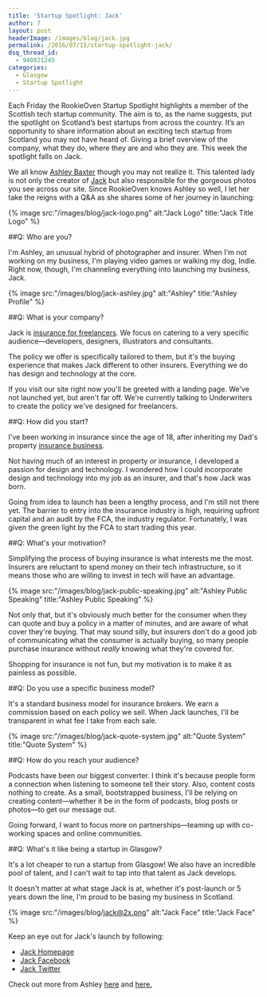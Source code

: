 ```yaml
---
title: 'Startup Spotlight: Jack'
author: 7
layout: post
headerImage: /images/blog/jack.jpg
permalink: /2016/07/15/startup-spotlight-jack/
dsq_thread_id:
  - 940821245
categories:
  - Glasgow
  - Startup Spotlight
---
```

Each Friday the RookieOven Startup Spotlight highlights a member of the Scottish tech startup community. The aim is to, as the name suggests, put the spotlight on Scotland’s best startups from across the country. It’s an opportunity to share information about an exciting tech startup from Scotland you may not have heard of. Giving a brief overview of the company, what they do, where they are and who they are. This week the spotlight falls on Jack.

We all know [Ashley Baxter](https://twitter.com/iamashley) though you may not realize it. This talented lady is not only the creator of [Jack](http://withjack.co.uk) but also responsible for the gorgeous photos you see across our site. Since RookieOven knows Ashley so well, I let her take the reigns with a Q&A as she shares some of her journey in launching:  

{% image src:"/images/blog/jack-logo.png" alt:"Jack Logo" title:"Jack Title Logo" %}

##Q: Who are you?

I'm Ashley, an unusual hybrid of photographer and insurer. When I'm not working on my business, I'm playing video games or walking my dog, Indie. Right now, though, I'm channeling everything into launching my business, Jack.

{% image src:"/images/blog/jack-ashley.jpg" alt:"Ashley" title:"Ashley Profile" %}

##Q: What is your company?

Jack is [insurance for freelancers](http://withjack.co.uk). We focus on catering to a very specific audience—developers, designers, illustrators and consultants.

The policy we offer is specifically tailored to them, but it's the buying experience that makes Jack different to other insurers. Everything we do has design and technology at the core.

If you visit our site right now you'll be greeted with a landing page. We've not launched yet, but aren't far off. We're currently talking to Underwriters to create the policy we've designed for freelancers.

##Q: How did you start?

I've been working in insurance since the age of 18, after inheriting my Dad's property [insurance business](https://brokersdirect.co.uk).

Not having much of an interest in property _or_ insurance, I developed a passion for design and technology. I wondered how I could incorporate design and technology into my job as an insurer, and that's how Jack was born.

Going from idea to launch has been a lengthy process, and I'm still not there yet. The barrier to entry into the insurance industry is high, requiring upfront capital and an audit by the FCA, the industry regulator. Fortunately, I was given the green light by the FCA to start trading this year.

##Q: What's your motivation?

Simplifying the process of buying insurance is what interests me the most. Insurers are reluctant to spend money on their tech infrastructure, so it means those who are willing to invest in tech will have an advantage.

{% image src:"/images/blog/jack-public-speaking.jpg" alt:"Ashley Public Speaking" title:"Ashley Public Speaking" %}

Not only that, but it's obviously much better for the consumer when they can quote and buy a policy in a matter of minutes, and are aware of what cover they're buying. That may sound silly, but insurers don't do a good job of communicating what the consumer is actually buying, so many people purchase insurance without _really_ knowing what they're covered for.

Shopping for insurance is not fun, but my motivation is to make it as painless as possible.

##Q: Do you use a specific business model?

It's a standard business model for insurance brokers. We earn a commission based on each policy we sell. When Jack launches, I'll be transparent in what fee I take from each sale.

{% image src:"/images/blog/jack-quote-system.jpg" alt:"Quote System" title:"Quote System" %}

##Q: How do you reach your audience?

Podcasts have been our biggest converter. I think it's because people form a connection when listening to someone tell their story. Also, content costs nothing to create. As a small, bootstrapped business, I'll be relying on creating content—whether it be in the form of podcasts, blog posts or photos—to get our message out.

Going forward, I want to focus more on partnerships—teaming up with co-working spaces and online communities.

##Q: What's it like being a startup in Glasgow?

It's a lot cheaper to run a startup from Glasgow! We also have an incredible pool of talent, and I can't wait to tap into that talent as Jack develops.

It doesn't matter at what stage Jack is at, whether it's post-launch or 5 years down the line, I'm proud to be basing my business in Scotland.

{% image src:"/images/blog/jack@2x.png" alt:"Jack Face" title:"Jack Face" %}

Keep an eye out for Jack's launch by following:

  * [Jack Homepage](http://withjack.co.uk)
  * [Jack Facebook](https://www.facebook.com/Jack-279246762228751/)
  * [Jack Twitter](https://twitter.com/_withjack)

Check out more from Ashley [here](http://iamashley.co.uk/) and [here.](https://twitter.com/iamashley)

